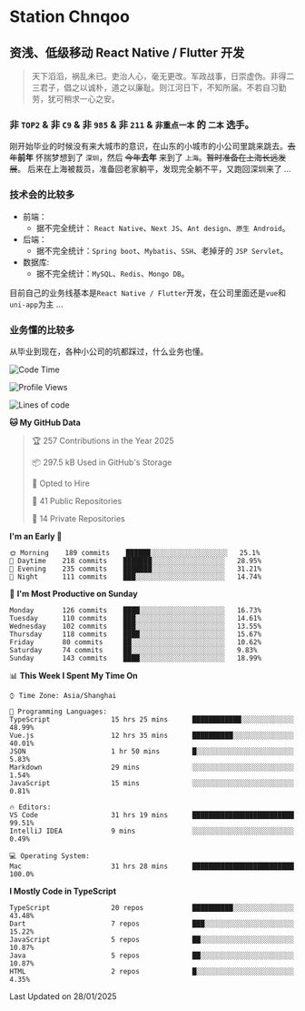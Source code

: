# Station Chnqoo

## 资浅、低级移动 React Native / Flutter 开发

> 天下滔滔，祸乱未已。吏治人心，毫无更改。军政战事，日崇虚伪。非得二三君子，倡之以诚朴，道之以廉耻。则江河日下，不知所届。不若自习勤劳，犹可稍求一心之安。

### 非 `TOP2` & 非 `C9` & 非 `985` & 非 `211` & `非重点一本` 的 `二本` 选手。

刚开始毕业的时候没有来大城市的意识，在山东的小城市的小公司里跳来跳去。~~去年~~**前年** 怀揣梦想到了 `深圳`，然后 ~~今年~~**去年** 来到了 `上海`。~~暂时准备在上海长远发展~~。
后来在上海被裁员，准备回老家躺平，发现完全躺不平，又跑回深圳来了 ...

### 技术会的比较多

- 前端：
  - 据不完全统计： `React Native`、`Next JS`、`Ant design`、`原生 Android`。
- 后端：
  - 据不完全统计：`Spring boot`、`Mybatis`、`SSH`、老掉牙的 `JSP Servlet`。
- 数据库:
  - 据不完全统计：`MySQL`、`Redis`、`Mongo DB`。

目前自己的业务线基本是`React Native / Flutter`开发，在公司里面还是`vue`和`uni-app`为主 ...

### 业务懂的比较多

从毕业到现在，各种小公司的坑都踩过，什么业务也懂。

<!--START_SECTION:waka-->
![Code Time](http://img.shields.io/badge/Code%20Time-7%2C372%20hrs%2016%20mins-blue)

![Profile Views](http://img.shields.io/badge/Profile%20Views-0-blue)

![Lines of code](https://img.shields.io/badge/From%20Hello%20World%20I%27ve%20Written-496%20Thousand%20lines%20of%20code-blue)

**🐱 My GitHub Data** 

> 🏆 257 Contributions in the Year 2025
 > 
> 📦 297.5 kB Used in GitHub's Storage 
 > 
> 💼 Opted to Hire
 > 
> 📜 41 Public Repositories 
 > 
> 🔑 14 Private Repositories  
 > 
**I'm an Early 🐤** 

```text
🌞 Morning    189 commits    ██████░░░░░░░░░░░░░░░░░░░   25.1% 
🌆 Daytime    218 commits    ███████░░░░░░░░░░░░░░░░░░   28.95% 
🌃 Evening    235 commits    ███████░░░░░░░░░░░░░░░░░░   31.21% 
🌙 Night      111 commits    ███░░░░░░░░░░░░░░░░░░░░░░   14.74%

```
📅 **I'm Most Productive on Sunday** 

```text
Monday       126 commits    ████░░░░░░░░░░░░░░░░░░░░░   16.73% 
Tuesday      110 commits    ███░░░░░░░░░░░░░░░░░░░░░░   14.61% 
Wednesday    102 commits    ███░░░░░░░░░░░░░░░░░░░░░░   13.55% 
Thursday     118 commits    ████░░░░░░░░░░░░░░░░░░░░░   15.67% 
Friday       80 commits     ██░░░░░░░░░░░░░░░░░░░░░░░   10.62% 
Saturday     74 commits     ██░░░░░░░░░░░░░░░░░░░░░░░   9.83% 
Sunday       143 commits    ████░░░░░░░░░░░░░░░░░░░░░   18.99%

```


📊 **This Week I Spent My Time On** 

```text
⌚︎ Time Zone: Asia/Shanghai

💬 Programming Languages: 
TypeScript               15 hrs 25 mins      ████████████░░░░░░░░░░░░░   48.99% 
Vue.js                   12 hrs 35 mins      ██████████░░░░░░░░░░░░░░░   40.01% 
JSON                     1 hr 50 mins        █░░░░░░░░░░░░░░░░░░░░░░░░   5.83% 
Markdown                 29 mins             ░░░░░░░░░░░░░░░░░░░░░░░░░   1.54% 
JavaScript               15 mins             ░░░░░░░░░░░░░░░░░░░░░░░░░   0.81%

🔥 Editors: 
VS Code                  31 hrs 19 mins      █████████████████████████   99.51% 
IntelliJ IDEA            9 mins              ░░░░░░░░░░░░░░░░░░░░░░░░░   0.49%

💻 Operating System: 
Mac                      31 hrs 28 mins      █████████████████████████   100.0%

```

**I Mostly Code in TypeScript** 

```text
TypeScript               20 repos            ██████████░░░░░░░░░░░░░░░   43.48% 
Dart                     7 repos             ███░░░░░░░░░░░░░░░░░░░░░░   15.22% 
JavaScript               5 repos             ██░░░░░░░░░░░░░░░░░░░░░░░   10.87% 
Java                     5 repos             ██░░░░░░░░░░░░░░░░░░░░░░░   10.87% 
HTML                     2 repos             █░░░░░░░░░░░░░░░░░░░░░░░░   4.35%

```



 Last Updated on 28/01/2025
<!--END_SECTION:waka-->

<!---
ChenqiaoStation/ChenqiaoStation is a ✨ special ✨ repository because its `README.md` (this file) appears on your GitHub profile.
You can click the Preview link to take a look at your changes.
--->
